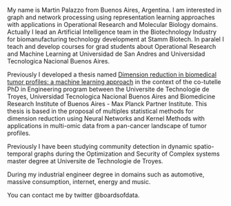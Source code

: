 My name is Martin Palazzo from Buenos Aires, Argentina. I am interested in graph and network processing using representation learning approaches with applications in Operational Research and Molecular Biology domains. Actually I lead an Artificial Intelligence team in the Biotechnology Industry for biomanufacturing technology development at Stamm Biotech. In paralel I teach and develop courses for grad students about Operational Research and Machine Learning at Universidad de San Andres and Universidad Tecnologica Nacional Buenos Aires. 

Previously I developed a thesis named [Dimension reduction in biomedical tumor profiles: a machine learning approach](https://www.theses.fr/2021TROY0031) in the context of the co-tutelle PhD in Engineering program between the Universite de Technologie de Troyes, Universidad Tecnologica Nacional Buenos Aires and Biomedicine Research Institute of Buenos Aires - Max Planck Partner Institute. This thesis is based in the proposal of multiples statistical methods for dimension reduction using Neural Networks and Kernel Methods with applications in multi-omic data from a pan-cancer landscape of tumor profiles. 

Previously I have been studying community detection in dynamic spatio-temporal graphs during the Optimization and Security of Complex systems master degree at Universite de Technologie de Troyes. 

During my industrial engineer degree in domains such as automotive, massive consumption, internet, energy and music.

You can contact me by twitter @boardsofdata.

